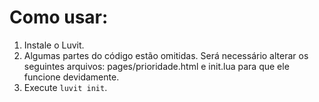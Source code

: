 <h1>Como usar:</h1>

1. Instale o Luvit.
2. Algumas partes do código estão omitidas. Será necessário alterar os seguintes arquivos: pages/prioridade.html e init.lua para que ele funcione devidamente.
3. Execute `luvit init`.
